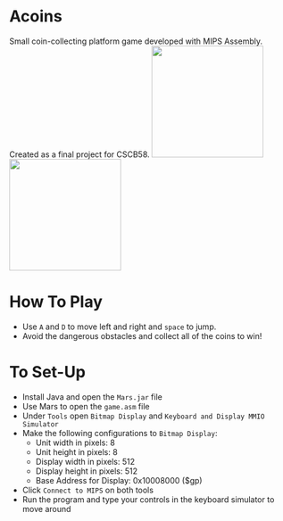 # Acoins
Small coin-collecting platform game developed with MIPS Assembly. Created as a final project for CSCB58.
<img src="https://github.com/eunniie/Acoins/assets/114002081/95ef2682-50c2-461f-bec4-9dc3ff9f7452" width="200"/><img src="https://github.com/eunniie/Acoins/assets/114002081/f55381f7-5cd3-4afc-ba16-28033fbe7f2d" width="200"/>

# How To Play
- Use `A` and `D` to move left and right and `space` to jump.
- Avoid the dangerous obstacles and collect all of the coins to win!

# To Set-Up
- Install Java and open the `Mars.jar` file 
- Use Mars to open the `game.asm` file
- Under `Tools` open `Bitmap Display` and `Keyboard and Display MMIO Simulator`
- Make the following configurations to `Bitmap Display`:
  - Unit width in pixels: 8 
  - Unit height in pixels: 8 
  - Display width in pixels: 512 
  - Display height in pixels: 512 
  - Base Address for Display: 0x10008000 ($gp)
- Click `Connect to MIPS` on both tools
- Run the program and type your controls in the keyboard simulator to move around

